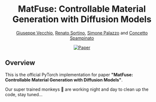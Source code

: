 <div align="center">    
 
# MatFuse: Controllable Material Generation with Diffusion Models

[Giuseppe Vecchio](https://github.com/giuvecchio), [Renato Sortino](https://rensortino.github.io), [Simone Palazzo](https://github.com/simopal6) and [Concetto Spampinato](https://github.com/cspampin)

[![Paper](http://img.shields.io/badge/paper-arxiv.2107.11298-B31B1B.svg)](https://arxiv.org/abs/2308.11408)

</div>

## Overview

This is the official PyTorch implementation for paper __"MatFuse: Controllable Material Generation with Diffusion Models"__.

Our super trained monkeys 🐒 are working night and day to clean up the code, stay tuned...
